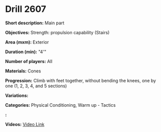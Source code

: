 # Drill 2607

**Short description:**
Main part

**Objectives:**
Strength: propulsion capability (Stairs)

**Area (mxm):**
Exterior

**Duration (min):**
"4'"

**Number of players:**
All

**Materials:**
Cones

**Progression:**
Climb with feet together, without bending the knees, one by one (1, 2, 3, 4, and 5 sections)

**Variations:**


**Categories:**
Physical Conditioning, Warm up - Tactics

**:**


**Videos:**
[Video Link](https://www.youtube.com/embed/Y6DoHOCJIwo)

